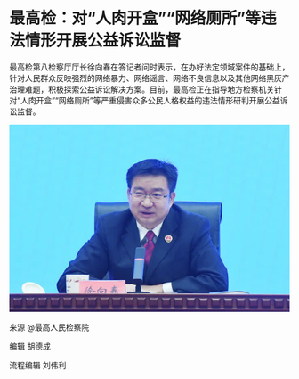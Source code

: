 # 最高检：对“人肉开盒”“网络厕所”等违法情形开展公益诉讼监督

最高检第八检察厅厅长徐向春在答记者问时表示，在办好法定领域案件的基础上，针对人民群众反映强烈的网络暴力、网络谣言、网络不良信息以及其他网络黑灰产治理难题，积极探索公益诉讼解决方案。目前，最高检正在指导地方检察机关针对“人肉开盒”“网络厕所”等严重侵害众多公民人格权益的违法情形研判开展公益诉讼监督。

![a33061574a4427b5b53e30d19a41ad8d.jpg](https://raw.githubusercontent.com/qqhsx/qqnews_image/main/2024/02/23/最高检：对“人肉开盒”“网络厕所”等违法情形开展公益诉讼监督/a33061574a4427b5b53e30d19a41ad8d.jpg)

来源 @最高人民检察院

编辑 胡德成

流程编辑 刘伟利

